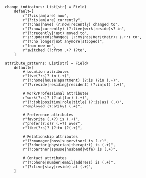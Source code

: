 
        change_indicators: List[str] = Field(
            default=[
                r"(?:is|am|are) now",
                r"(?:is|am|are) currently",
                r"(?:has|have) (?:now|recently) changed to",
                r"(?:now|currently) (?:live|work|reside)s? in",
                r"(?:recently|just) moved to",
                r"(?:updated|changed) (?:my|his|her|their)? (.+?) to",
                r"(?:no longer|not anymore|stopped)",
                r"from now on",
                r"switched (?:from .+? )?to",
            ]

        attribute_patterns: List[str] = Field(
            default=[
                # Location attributes
                r"live(?:s)? in (.+)",
                r"(?:home|house|apartment) (?:is )?in (.+)",
                r"(?:reside|residing|resident) (?:in|of) (.+)",
                
                # Work/Professional attributes
                r"work(?:s)? (?:at|for) (.+)",
                r"(?:job|position|role|title) (?:is|as) (.+)",
                r"employed (?:at|by) (.+)",
                
                # Preference attributes
                r"favorite (.+?) is (.+)",
                r"prefer(?:s)? (.+?) over",
                r"like(?:s)? (?:to )?(.+)",
                
                # Relationship attributes
                r"(?:manager|boss|supervisor) is (.+)",
                r"(?:doctor|physician|therapist) is (.+)",
                r"(?:partner|spouse|husband|wife) is (.+)",
                
                # Contact attributes
                r"(?:phone|number|email|address) is (.+)",
                r"(?:live|stay|reside) at (.+)",
            ]